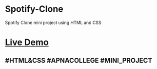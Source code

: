 # Spotify-Clone
Spotify Clone mini project using HTML and CSS 
# [Live Demo](https://spotify-clone-mini-project.netlify.app/)
## #HTML&CSS #APNACOLLEGE #MINI_PROJECT
